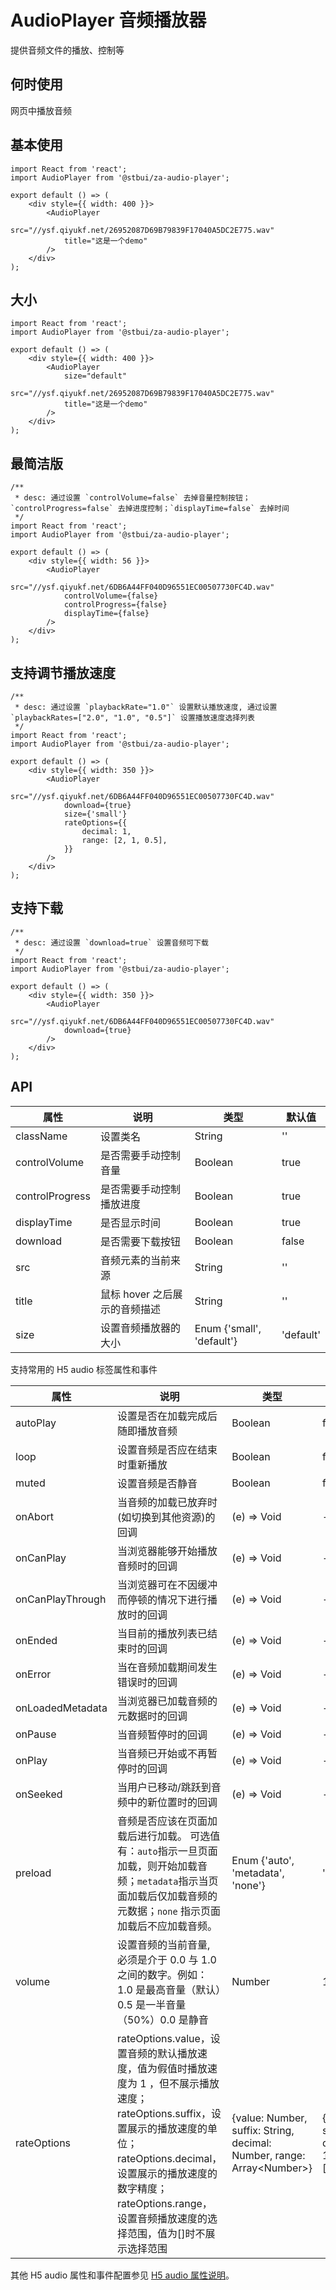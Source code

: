 # AudioPlayer 音频播放器

提供音频文件的播放、控制等

## 何时使用

网页中播放音频

## 基本使用

```tsx
import React from 'react';
import AudioPlayer from '@stbui/za-audio-player';

export default () => (
    <div style={{ width: 400 }}>
        <AudioPlayer
            src="//ysf.qiyukf.net/26952087D69B79839F17040A5DC2E775.wav"
            title="这是一个demo"
        />
    </div>
);
```

## 大小

```tsx
import React from 'react';
import AudioPlayer from '@stbui/za-audio-player';

export default () => (
    <div style={{ width: 400 }}>
        <AudioPlayer
            size="default"
            src="//ysf.qiyukf.net/26952087D69B79839F17040A5DC2E775.wav"
            title="这是一个demo"
        />
    </div>
);
```

## 最简洁版

```tsx
/**
 * desc: 通过设置 `controlVolume=false` 去掉音量控制按钮；`controlProgress=false` 去掉进度控制；`displayTime=false` 去掉时间
 */
import React from 'react';
import AudioPlayer from '@stbui/za-audio-player';

export default () => (
    <div style={{ width: 56 }}>
        <AudioPlayer
            src="//ysf.qiyukf.net/6DB6A44FF040D96551EC00507730FC4D.wav"
            controlVolume={false}
            controlProgress={false}
            displayTime={false}
        />
    </div>
);
```

## 支持调节播放速度

```tsx
/**
 * desc: 通过设置 `playbackRate="1.0"` 设置默认播放速度, 通过设置 `playbackRates=["2.0", "1.0", "0.5"]` 设置播放速度选择列表
 */
import React from 'react';
import AudioPlayer from '@stbui/za-audio-player';

export default () => (
    <div style={{ width: 350 }}>
        <AudioPlayer
            src="//ysf.qiyukf.net/6DB6A44FF040D96551EC00507730FC4D.wav"
            download={true}
            size={'small'}
            rateOptions={{
                decimal: 1,
                range: [2, 1, 0.5],
            }}
        />
    </div>
);
```

## 支持下载

```tsx
/**
 * desc: 通过设置 `download=true` 设置音频可下载
 */
import React from 'react';
import AudioPlayer from '@stbui/za-audio-player';

export default () => (
    <div style={{ width: 350 }}>
        <AudioPlayer
            src="//ysf.qiyukf.net/6DB6A44FF040D96551EC00507730FC4D.wav"
            download={true}
        />
    </div>
);
```

## API

| 属性            | 说明                          | 类型                      | 默认值    |
| --------------- | ----------------------------- | ------------------------- | --------- |
| className       | 设置类名                      | String                    | ''        |
| controlVolume   | 是否需要手动控制音量          | Boolean                   | true      |
| controlProgress | 是否需要手动控制播放进度      | Boolean                   | true      |
| displayTime     | 是否显示时间                  | Boolean                   | true      |
| download        | 是否需要下载按钮              | Boolean                   | false     |
| src             | 音频元素的当前来源            | String                    | ''        |
| title           | 鼠标 hover 之后展示的音频描述 | String                    | ''        |
| size            | 设置音频播放器的大小          | Enum {'small', 'default'} | 'default' |

支持常用的 H5 audio 标签属性和事件

| 属性             | 说明                                                                                                                                                                                                                                                         | 类型                                                                     | 默认值                                         |
| ---------------- | ------------------------------------------------------------------------------------------------------------------------------------------------------------------------------------------------------------------------------------------------------------ | ------------------------------------------------------------------------ | ---------------------------------------------- |
| autoPlay         | 设置是否在加载完成后随即播放音频                                                                                                                                                                                                                             | Boolean                                                                  | false                                          |
| loop             | 设置音频是否应在结束时重新播放                                                                                                                                                                                                                               | Boolean                                                                  | false                                          |
| muted            | 设置音频是否静音                                                                                                                                                                                                                                             | Boolean                                                                  | false                                          |
| onAbort          | 当音频的加载已放弃时(如切换到其他资源)的回调                                                                                                                                                                                                                 | (e) => Void                                                              | -                                              |
| onCanPlay        | 当浏览器能够开始播放音频时的回调                                                                                                                                                                                                                             | (e) => Void                                                              | -                                              |
| onCanPlayThrough | 当浏览器可在不因缓冲而停顿的情况下进行播放时的回调                                                                                                                                                                                                           | (e) => Void                                                              | -                                              |
| onEnded          | 当目前的播放列表已结束时的回调                                                                                                                                                                                                                               | (e) => Void                                                              | -                                              |
| onError          | 当在音频加载期间发生错误时的回调                                                                                                                                                                                                                             | (e) => Void                                                              | -                                              |
| onLoadedMetadata | 当浏览器已加载音频的元数据时的回调                                                                                                                                                                                                                           | (e) => Void                                                              | -                                              |
| onPause          | 当音频暂停时的回调                                                                                                                                                                                                                                           | (e) => Void                                                              | -                                              |
| onPlay           | 当音频已开始或不再暂停时的回调                                                                                                                                                                                                                               | (e) => Void                                                              | -                                              |
| onSeeked         | 当用户已移动/跳跃到音频中的新位置时的回调                                                                                                                                                                                                                    | (e) => Void                                                              | -                                              |
| preload          | 音频是否应该在页面加载后进行加载。 可选值有：`auto`指示一旦页面加载，则开始加载音频；`metadata`指示当页面加载后仅加载音频的元数据；`none` 指示页面加载后不应加载音频。                                                                                       | Enum {'auto', 'metadata', 'none'}                                        | 'metadata'                                     |
| volume           | 设置音频的当前音量, 必须是介于 0.0 与 1.0 之间的数字。例如：1.0 是最高音量（默认）0.5 是一半音量 （50%）0.0 是静音                                                                                                                                           | Number                                                                   | 1.0                                            |
| rateOptions      | rateOptions.value，设置音频的默认播放速度，值为假值时播放速度为 1 ，但不展示播放速度；rateOptions.suffix，设置展示的播放速度的单位；rateOptions.decimal，设置展示的播放速度的数字精度；rateOptions.range，设置音频播放速度的选择范围，值为[]时不展示选择范围 | {value: Number, suffix: String, decimal: Number, range: Array\<Number\>} | {value: 0, suffix: 'x', decimal: 1, range: []} |

其他 H5 audio 属性和事件配置参见 [H5 audio 属性说明](http://www.w3school.com.cn/jsref/dom_obj_audio.asp)。
